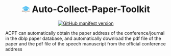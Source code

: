 <h1 align="center"><img src="./icon/32.png" height="21px" alt=""> Auto-Collect-Paper-Toolkit </h1>

<p align="center">
    <a href="https://github.com/linwhitehat/CCFrank4dblp">
        <img alt="GitHub manifest version" src="https://img.shields.io/github/manifest-json/v/linwhitehat/AODI?color=%23EA4AAA&label=Github&logo=github&logoColor=%23EA4AAA">
    </a>
</p>

ACPT can automatically obtain the paper address of the conference/journal in the dblp paper database, and automatically download the pdf file of the paper and the pdf file of the speech manuscript from the official conference address
